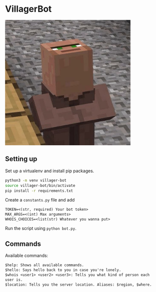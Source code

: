 # VillagerBot

![villager.png](villager.png)

## Setting up

Set up a virtualenv and install pip packages.

```bash
python3 -m venv villager-bot
source villager-bot/bin/activate
pip install -r requirements.txt
```

Create a `constants.py` file and add

```
TOKEN=<(str, required) Your bot token>
MAX_ARGS=<(int) Max arguments>
WHOIS_CHOICES=<list(str) Whatever you wanna put>
```

Run the script using `python bot.py`.

## Commands
Available commands:
```
$help: Shows all available commands.
$hello: Says hello back to you in case you're lonely.
$whois <user1> <user2> <user3>: Tells you what kind of person each user is.
$location: Tells you the server location. Aliases: $region, $where.
```
